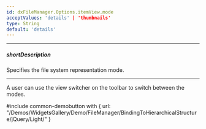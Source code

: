 ```yaml
---
id: dxFileManager.Options.itemView.mode
acceptValues: 'details' | 'thumbnails'
type: String
default: 'details'
---
```

---
##### shortDescription
Specifies the file system representation mode.

---
A user can use the view switcher on the toolbar to switch between the modes.

<!-- IMAGE -->

#include common-demobutton with {
    url: "/Demos/WidgetsGallery/Demo/FileManager/BindingToHierarchicalStructure/jQuery/Light/"
}